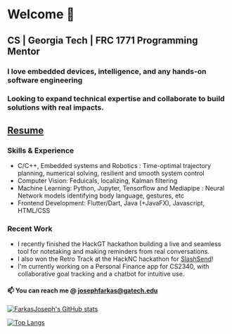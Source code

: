 # Welcome 🖖 
## CS | Georgia Tech | FRC 1771 Programming Mentor
### I love embedded devices, intelligence, and any hands-on software engineering
### Looking to expand technical expertise and collaborate to build solutions with real impacts.

## [Resume](https://github.com/FarkasJoseph/Resume/blob/main/main.pdf)

###     Skills & Experience
- C/C++, Embedded systems and Robotics : Time-optimal trajectory planning, numerical solving, resilient and smooth system control
- Computer Vision: Feduicals, localizing, Kalman filtering
- Machine Learning: Python, Jupyter, Tensorflow and Mediapipe : Neural Network models identifying body language, gestures, etc
- Frontend Development: Flutter/Dart, Java (+JavaFX), Javascript, HTML/CSS

### Recent Work
- I recently finished the HackGT hackathon building a live and seamless tool for notetaking and making reminders from real conversations.
- I also won the Retro Track at the HackNC hackathon for [SlashSend](https://github.com/kevinzhxng/SlashSpend)!
- I'm currently working on a Personal Finance app for CS2340, with collaborative goal tracking and a chatbot for intuitive use.

<!-- ####    🔭 I’m currently working on an android app for CS2340 -->

####    📫  You can reach me @ josephfarkas@gatech.edu

<!-- ![](https://github.com/mrredness/github-stats/blob/master/generated/overview.svg)

![](https://github.com/mrredness/github-stats/blob/master/generated/languages.svg) -->

[![FarkasJoseph's GitHub stats](https://github-readme-stats-one-bice.vercel.app/api?username=FarkasJoseph&langs_count=10&layout=compact&role=OWNER,ORGANIZATION_MEMBER,COLLABORATOR&count_private=true&show_icons=true&hide_border=true&bg_color=00000000)](https://github.com/anuraghazra/github-readme-stats)

[![Top Langs](https://github-readme-stats-one-bice.vercel.app/api/top-langs/?username=FarkasJoseph&langs_count=10&layout=compact&role=OWNER,ORGANIZATION_MEMBER,COLLABORATOR&count_private=true&show_icons=true&hide_border=true&bg_color=00000000)](https://github.com/anuraghazra/github-readme-stats)

<!--
[![Wakatime](https://wakatime.com/share/@018bcffe-5abf-4894-acd6-0ce0310dfd2a/8832125e-cdae-4bc2-976c-6643fa8ab2ca.svg)](https://wakatime.com)
-->

<!--
**MrRedness/MrRedness** is a ✨ _special_ ✨ repository because its `README.md` (this file) appears on your GitHub profile.

Here are some ideas to get you started:

- 🔭 I’m currently working on ...
- 🌱 I’m currently learning ...
- 👯 I’m looking to collaborate on ...
- 🤔 I’m looking for help with ...
- 💬 Ask me about ...
- 📫 How to reach me: ...
- 😄 Pronouns: ...
- ⚡ Fun fact: ...
-->
